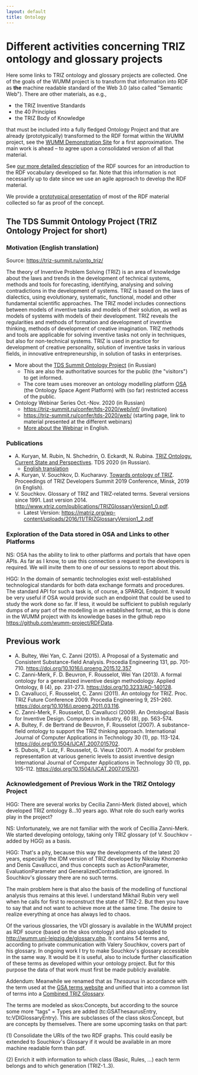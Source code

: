 ```yaml
---
layout: default
title: Ontology
---
```


# Different activities concerning TRIZ ontology and glossary projects

Here some links to TRIZ ontology and glossary projects are collected. One of
the goals of the WUMM project is to transform that information into RDF as
__the__ machine readable standard of the Web 3.0 (also called "Semantic Web").
There are other materials, as e.g.,
* the TRIZ Inventive Standards
* the 40 Principles
* the TRIZ Body of Knowledge

that must be included into a fully fledged Ontology Project and that are
already (prototypically) transformed to the RDF format within the WUMM
project, see the [WUMM Demonstration
Site](http://wumm.uni-leipzig.de/index.php) for a first approximation.  The
main work is ahead &ndash; to agree upon a consolidated version of all that
material.

See [our more detailed description](OntologyDetails "wikilink") of the RDF
sources for an introduction to the RDF vocabulary developed so far.  Note that
this information is not necessarily up to date since we use an agile approach
to develop the RDF material.

We provide a [prototypical presentation](http://wumm.uni-leipzig.de/index.php)
of most of the RDF material collected so far as proof of the concept. 

## The TDS Summit Ontology Project (TRIZ Ontology Project for short)

### Motivation (English translation)

Source: <https://triz-summit.ru/onto_triz/>

The theory of Inventive Problem Solving (TRIZ) is an area of knowledge about
the laws and trends in the development of technical systems, methods and tools
for forecasting, identifying, analysing and solving contradictions in the
development of systems. TRIZ is based on the laws of dialectics, using
evolutionary, systematic, functional, model and other fundamental scientific
approaches. The TRIZ model includes connections between models of inventive
tasks and models of their solution, as well as models of systems with models
of their development. TRIZ reveals the regularities and methods of formation
and development of inventive thinking, methods of development of creative
imagination. TRIZ methods and tools are applicable for solving inventive tasks
not only in techniques, but also for non-technical systems. TRIZ is used in
practice for development of creative personality, solution of inventive tasks
in various fields, in innovative entrepreneurship, in solution of tasks in
enterprises.

* More about the [TDS Summit Ontology
  Project](https://triz-summit.ru/onto_triz/) (in Russian)
  * This are also the authoritative sources for the public (the "visitors") to
    get informed.    
  * The core team uses moreover an ontology modelling platform
    [OSA](https://onto.devtas.ru/ts2o1) (the Ontology Space Agent Platform)
    with (so far) restricted access of the public.
* Ontology Webinar Series Oct.-Nov. 2020 (in Russian)
  * <https://triz-summit.ru/confer/tds-2020/web/inf/> (invitation)    
  * <https://triz-summit.ru/confer/tds-2020/web/> (starting page, link to
    material presented at the different webinars)      
  * [More about the Webinar](OntologyWebinar "wikilink") in English.    

### Publications

* A. Kuryan, M. Rubin, N. Shchedrin, O. Eckardt, N. Rubina. [TRIZ Ontology.
  Current State and Perspectives](Texts/Ontology-TDS2020.pdf). TDS 2020 (in
  Russian).
  * [English translation](Texts/Ontology-TDS2020-en.pdf)
* A. Kuryan, V. Souchkov, D. Kucharavy. [Towards ontology of
  TRIZ](Texts/Ontology-TDS2019-en.pdf). Proceedings of TRIZ Developers Summit
  2019 Conference, Minsk, 2019 (in English).
* V. Souchkov. Glossary of TRIZ and TRIZ-related terms.
  Several versions since 1991.  Last version 2014.
  <http://www.xtriz.com/publications/TRIZGlossaryVersion1_0.pdf>.
  * Latest Version: <https://matriz.org/wp-content/uploads/2016/11/TRIZGlossaryVersion1_2.pdf>
  
### Exploration of the Data stored in OSA and Links to other Platforms

NS: OSA has the ability to link to other platforms and portals that have open
APIs. As far as I know, to use this connection a request to the developers is
required. We will invite them to one of our sessions to report about this.

HGG: In the domain of semantic technologies exist well-established
technological standards for both data exchange formats and procedures. The
standard API for such a task is, of course, a SPARQL Endpoint. It would be
very useful if OSA would provide such an endpoint that could be used to study
the work done so far. If less, it would be sufficient to publish regularly
dumps of any part of the modelling in an established format, as this is done
in the WUMM project with its knowledge bases in the github repo
<https://github.com/wumm-project/RDFData>.

## Previous work

* A. Bultey, Wei Yan, C. Zanni (2015). A Proposal of a Systematic and
  Consistent Substance-field Analysis. Procedia Engineering 131, pp.
  701-710.  <https://doi.org/10.1016/j.proeng.2015.12.357>
* C. Zanni-Merk, F. D. Beuvron, F. Rousselot, Wei Yan (2013).  A formal
  ontology for a generalized inventive design methodology.  Applied Ontology,
  8 (4), pp. 231-273.  <https://doi.org/10.3233/AO-140128>.
* D. Cavallucci, F. Rousselot, C. Zanni (2011). An ontology for
  TRIZ. Proc. TRIZ Future Conference 2009. Procedia Engineering 9, 251–260.
  <https://doi.org/10.1016/j.proeng.2011.03.116>.
* C. Zanni-Merk, F. Rousselot, D. Cavallucci (2009). An Ontological Basis for
  Inventive Design. Computers in Industry, 60 (8), pp. 563-574.
* A. Bultey, F. de Bertrand de Beuvron, F. Rousselot (2007). A substance-field
  ontology to support the TRIZ thinking approach. International Journal of
  Computer Applications in Technology 30 (1), pp. 113-124.  
  <https://doi.org/10.1504/IJCAT.2007.015702>.
* S. Dubois, P. Lutz, F. Rousselot, G. Vieux (2007).  A model for problem
  representation at various generic levels to assist inventive design
  International Journal of Computer Applications in Technology 30 (1),
  pp. 105-112.  <https://doi.org/10.1504/IJCAT.2007.015701>.

### Acknowledgement of Previous Work in the TRIZ Ontology Project

HGG: There are several works by Cecilia Zanni-Merk (listed above), which
developed TRIZ ontology 8...10 years ago.  What role do such early works play
in the project?

NS: Unfortunately, we are not familiar with the work of Cecillia Zanni-Merk.
We started developing ontology, taking only TRIZ glossary (of V. Souchkov -
added by HGG) as a basis.

HGG: That's a pity, because this way the developments of the latest 20 years,
especially the IDM version of TRIZ developed by Nikolay Khomenko and Denis
Cavallucci, and thus concepts such as ActionParameter, EvaluationParameter and
GeneralizedContradiction, are ignored.  In Souchkov's glossary there are no
such terms.

The main problem here is that also the basis of the modelling of functional
analysis thus remains at this level. I understand Mikhail Rubin very well when
he calls for first to reconstruct the state of TRIZ-2. But then you have to
say that and not want to achieve more at the same time. The desire to realize
everything at once has always led to chaos.

Of the various glossaries, the VDI glossary is available in the WUMM project
as RDF source (based on the skos ontology) and also uploaded to
<http://wumm.uni-leipzig.de/glossary.php>. It contains 54 terms and, according
to private communication with Valery Souchkov, covers part of his glossary.
In ongoing work I try to make Souchkov's glossary accessible in the same way.
It would be it is useful, also to include further classification of these
terms as developed within your ontology project. But for this purpose the data
of that work must first be made publicly available.

Addendum: Meanwhile we renamed that as _Thesaurus_ in accordance with the term
used at the [GSA terms website](https://www.altshuller.ru/thesaur/thesaur.asp)
and unified that into a common list of terms into a
[Combined TRIZ Glossary](http://wumm.uni-leipzig.de/glossary.php?rdf=show). 

The terms are modeled as skos:Concepts, but according to the source some more
"tags" = Types are added (tc:GSAThesaurusEntry, tc:VDIGlossaryEntry). This are
subclasses of the class skos:Concept, but are concepts by themselves. There
are some upcoming tasks on that part:

(1) Consolidate the URIs of the two RDF graphs. This could easily be extended
to Souchkov's Glossary if it would be available in an more machine readable
form than pdf.

(2) Enrich it with information to which class (Basic, Rules, ...) each term
belongs and to which generation (TRIZ-1..3).
